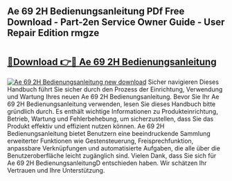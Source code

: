## Ae 69 2H Bedienungsanleitung PDf Free Download - Part-2en Service Owner Guide - User Repair Edition rmgze

# <h2><a href="http://df1ik6.blite.top/?on=Ae+69+2H+Bedienungsanleitung">🔗Download 👉🔴 Ae 69 2H Bedienungsanleitung</a></h2>

[![Ae 69 2H Bedienungsanleitung new download](https://i.imgur.com/lujVjoI.png)](http://df1ik6.blite.top/?on=Ae+69+2H+Bedienungsanleitung)
Sicher navigieren Dieses Handbuch führt Sie sicher durch den Prozess der Einrichtung, Verwendung und Wartung Ihres neuen Ae 69 2H Bedienungsanleitung. Bevor Sie Ihr Ae 69 2H Bedienungsanleitung verwenden, lesen Sie dieses Handbuch bitte gründlich durch. Es enthält wichtige Informationen zu Produkteinrichtung, Betrieb, Wartung und Fehlerbehebung, um sicherzustellen, dass Sie das Produkt effektiv und effizient nutzen können. Ae 69 2H Bedienungsanleitung bietet Benutzern eine beeindruckende Sammlung erweiterter Funktionen wie Gestensteuerung, Freisprechfunktion, anpassbare Verknüpfungen und automatisierte Aufgaben, die alle über die Benutzeroberfläche leicht zugänglich sind. Vielen Dank, dass Sie sich für Ae 69 2H BedienungsanleitungD entschieden haben. Wir schätzen Ihr Vertrauen und Ihre Unterstützung.
